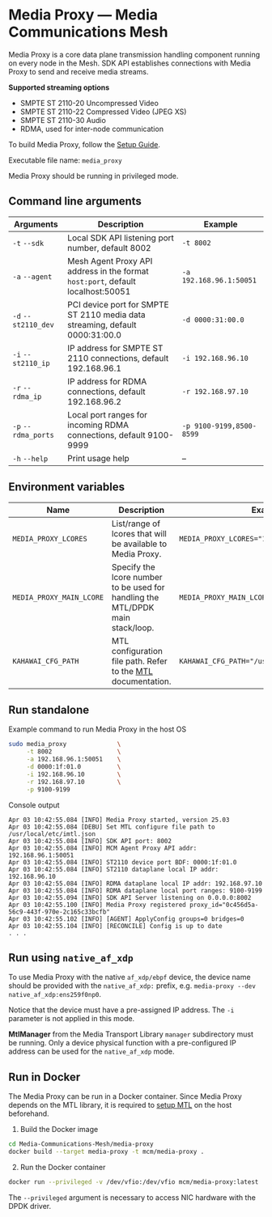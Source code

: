 # Media Proxy — Media Communications Mesh

Media Proxy is a core data plane transmission handling component running on every node in the Mesh.
SDK API establishes connections with Media Proxy to send and receive media streams.
   
**Supported streaming options**

* SMPTE ST 2110-20 Uncompressed Video
* SMPTE ST 2110-22 Compressed Video (JPEG XS)
* SMPTE ST 2110-30 Audio
* RDMA, used for inter-node communication

To build Media Proxy, follow the [Setup Guide](SetupGuide.md).

Executable file name: `media_proxy`

Media Proxy should be running in privileged mode.

## Command line arguments

| Arguments           | Description                                                                     | Example                  |
|---------------------|---------------------------------------------------------------------------------|--------------------------|
| `-t` `--sdk`        | Local SDK API listening port number, default 8002                               | `-t 8002`                |
| `-a` `--agent`      | Mesh Agent Proxy API address in the format `host:port`, default localhost:50051 | `-a 192.168.96.1:50051`  |
| `-d` `--st2110_dev` | PCI device port for SMPTE ST 2110 media data streaming, default 0000:31:00.0    | `-d 0000:31:00.0`        |
| `-i` `--st2110_ip`  | IP address for SMPTE ST 2110 connections, default 192.168.96.1                  | `-i 192.168.96.10`       |
| `-r` `--rdma_ip`    | IP address for RDMA connections, default 192.168.96.2                           | `-r 192.168.97.10`       |
| `-p` `--rdma_ports` | Local port ranges for incoming RDMA connections, default 9100-9999              | `-p 9100-9199,8500-8599` |
| `-h` `--help`       | Print usage help                                                                | –                        |

## Environment variables

| Name                     | Description                                                                    | Example                            |
|--------------------------|--------------------------------------------------------------------------------|------------------------------------|
| `MEDIA_PROXY_LCORES`     | List/range of lcores that will be available to Media Proxy.                    | `MEDIA_PROXY_LCORES="1,5-9,64-69"` |
| `MEDIA_PROXY_MAIN_LCORE` | Specify the lcore number to be used for handling the MTL/DPDK main stack/loop. | `MEDIA_PROXY_MAIN_LCORE="32"`      |
| `KAHAWAI_CFG_PATH`       | MTL configuration file path. Refer to the [MTL](https://github.com/OpenVisualCloud/Media-Transport-Library/) documentation. | `KAHAWAI_CFG_PATH="/usr/local/etc/imtl.json"` |

## Run standalone
Example command to run Media Proxy in the host OS

```bash
sudo media_proxy              \
     -t 8002                  \
     -a 192.168.96.1:50051    \
     -d 0000:1f:01.0          \
     -i 192.168.96.10         \
     -r 192.168.97.10         \
     -p 9100-9199
```
Console output
```
Apr 03 10:42:55.084 [INFO] Media Proxy started, version 25.03
Apr 03 10:42:55.084 [DEBU] Set MTL configure file path to /usr/local/etc/imtl.json
Apr 03 10:42:55.084 [INFO] SDK API port: 8002
Apr 03 10:42:55.084 [INFO] MCM Agent Proxy API addr: 192.168.96.1:50051
Apr 03 10:42:55.084 [INFO] ST2110 device port BDF: 0000:1f:01.0
Apr 03 10:42:55.084 [INFO] ST2110 dataplane local IP addr: 192.168.96.10
Apr 03 10:42:55.084 [INFO] RDMA dataplane local IP addr: 192.168.97.10
Apr 03 10:42:55.084 [INFO] RDMA dataplane local port ranges: 9100-9199
Apr 03 10:42:55.094 [INFO] SDK API Server listening on 0.0.0.0:8002
Apr 03 10:42:55.100 [INFO] Media Proxy registered proxy_id="0c456d5a-56c9-443f-970e-2c165c33bcfb"
Apr 03 10:42:55.102 [INFO] [AGENT] ApplyConfig groups=0 bridges=0
Apr 03 10:42:55.104 [INFO] [RECONCILE] Config is up to date
. . .
```

## Run using `native_af_xdp`

To use Media Proxy with the native `af_xdp/ebpf` device, the device name should be
provided with the `native_af_xdp:` prefix, e.g. `media-proxy --dev native_af_xdp:ens259f0np0`.

Notice that the device must have a pre-assigned IP address.
The `-i` parameter is not applied in this mode.

**MtlManager** from the Media Transport Library `manager` subdirectory must be running.
Only a device physical function with a pre-configured IP address can be used for the `native_af_xdp` mode.

## Run in Docker
The Media Proxy can be run in a Docker container.
Since Media Proxy depends on the MTL library, it is required to
[setup MTL](https://github.com/OpenVisualCloud/Media-Transport-Library/blob/main/doc/run.md) on the host beforehand.

1. Build the Docker image

```bash
cd Media-Communications-Mesh/media-proxy
docker build --target media-proxy -t mcm/media-proxy .
```

2. Run the Docker container

```bash
docker run --privileged -v /dev/vfio:/dev/vfio mcm/media-proxy:latest
```

The `--privileged` argument is necessary to access NIC hardware with the DPDK driver.

<!-- References -->
[license-img]: https://img.shields.io/badge/License-BSD_3--Clause-blue.svg
[license]: https://opensource.org/license/bsd-3-clause
